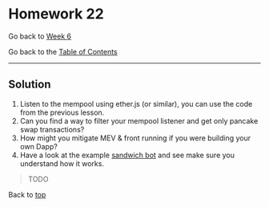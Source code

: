 # Homework 22

Go back to [Week 6](/Week%206/week-6-homeworks-solutions.md)

Go back to the [Table of Contents](/README.md)

---

## Solution

1. Listen to the mempool using ether.js (or similar), you can use the code from the previous lesson.
2. Can you find a way to filter your mempool listener and get only pancake swap transactions?
3. How might you mitigate MEV & front running if you were building your own Dapp?
4. Have a look at the example [sandwich bot](https://github.com/libevm/subway) and see make sure you understand how it works.
>TODO

Back to [top](#homework-22)